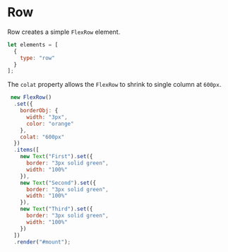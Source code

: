 # Row
Row creates a simple ```FlexRow``` element.

```js
let elements = [
  {
    type: "row"
  }
];
```

The ```colat``` property allows the ```FlexRow``` to shrink to single column at ```600px```. 
```js
 new FlexRow()
  .set({
    borderObj: {
      width: "3px",
      color: "orange"
    },
    colat: "600px"
  })
  .items([
    new Text("First").set({
      border: "3px solid green",
      width: "100%"
    }),
    new Text("Second").set({
      border: "3px solid green",
      width: "100%"
    }),
    new Text("Third").set({
      border: "3px solid green",
      width: "100%"
    })
  ])
  .render("#mount");

 
 ```